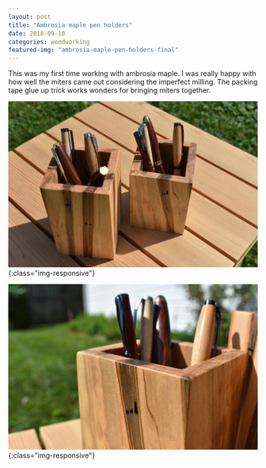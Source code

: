 ```yaml
---
layout: post
title: "Ambrosia maple pen holders"
date: 2018-09-10
categories: woodworking 
featured-img: "ambrosia-maple-pen-holders-final"
---
```


This was my first time working with ambrosia maple. I was really happy with how well the miters came out considering the imperfect milling. The packing tape glue up trick works wonders for bringing miters together.

![ambrosia-maple-pen-holders-final](/assets/img/posts/ambrosia-maple-pen-holders-final.jpg){:class="img-responsive"}

![ambrosia-maple-pen-holders-close](/assets/img/posts/ambrosia-maple-pen-holders-close.jpg){:class="img-responsive"}

